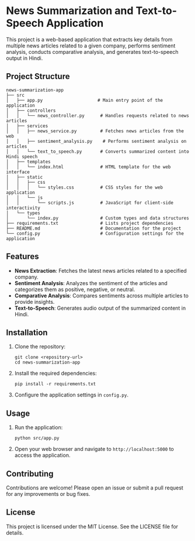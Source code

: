 # News Summarization and Text-to-Speech Application

This project is a web-based application that extracts key details from multiple news articles related to a given company, performs sentiment analysis, conducts comparative analysis, and generates text-to-speech output in Hindi.

## Project Structure

```
news-summarization-app
├── src
│   ├── app.py                     # Main entry point of the application
│   ├── controllers
│   │   └── news_controller.py      # Handles requests related to news articles
│   ├── services
│   │   ├── news_service.py         # Fetches news articles from the web
│   │   ├── sentiment_analysis.py    # Performs sentiment analysis on articles
│   │   └── text_to_speech.py       # Converts summarized content into Hindi speech
│   ├── templates
│   │   └── index.html              # HTML template for the web interface
│   ├── static
│   │   ├── css
│   │   │   └── styles.css          # CSS styles for the web application
│   │   └── js
│   │       └── scripts.js          # JavaScript for client-side interactivity
│   └── types
│       └── index.py                # Custom types and data structures
├── requirements.txt                # Lists project dependencies
├── README.md                       # Documentation for the project
└── config.py                       # Configuration settings for the application
```

## Features

- **News Extraction**: Fetches the latest news articles related to a specified company.
- **Sentiment Analysis**: Analyzes the sentiment of the articles and categorizes them as positive, negative, or neutral.
- **Comparative Analysis**: Compares sentiments across multiple articles to provide insights.
- **Text-to-Speech**: Generates audio output of the summarized content in Hindi.

## Installation

1. Clone the repository:
   ```
   git clone <repository-url>
   cd news-summarization-app
   ```

2. Install the required dependencies:
   ```
   pip install -r requirements.txt
   ```

3. Configure the application settings in `config.py`.

## Usage

1. Run the application:
   ```
   python src/app.py
   ```

2. Open your web browser and navigate to `http://localhost:5000` to access the application.

## Contributing

Contributions are welcome! Please open an issue or submit a pull request for any improvements or bug fixes.

## License

This project is licensed under the MIT License. See the LICENSE file for details.